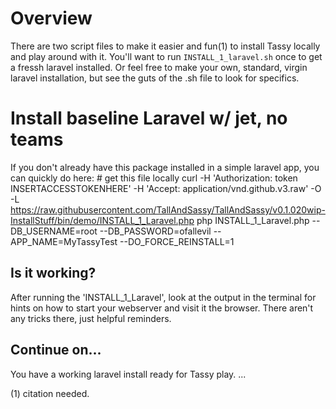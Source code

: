 # Overview 
There are two script files to make it easier and fun(1) to install Tassy locally 
and play around with it. You'll want to run `INSTALL_1_laravel.sh` once to get a fressh 
laravel installed. Or feel free to make your own, standard, virgin laravel installation, but see
the guts of the .sh file to look for specifics.

# Install baseline Laravel w/ jet, no teams 
If you don't already have this package installed in a simple laravel app, you can quickly do here:
    # get this file locally
    curl -H 'Authorization: token INSERTACCESSTOKENHERE' -H 'Accept: application/vnd.github.v3.raw' -O -L  https://raw.githubusercontent.com/TallAndSassy/TallAndSassy/v0.1.020wip-InstallStuff/bin/demo/INSTALL_1_Laravel.php
    php INSTALL_1_Laravel.php --DB_USERNAME=root --DB_PASSWORD=ofallevil --APP_NAME=MyTassyTest --DO_FORCE_REINSTALL=1



## Is it working?
    
After running the 'INSTALL_1_Laravel', look at the output in the terminal for hints
on how to start your webserver and visit it the browser.  There aren't any tricks there, just
helpful reminders.

## Continue on...
You have a working laravel install ready for Tassy play.  ...

(1) citation needed.